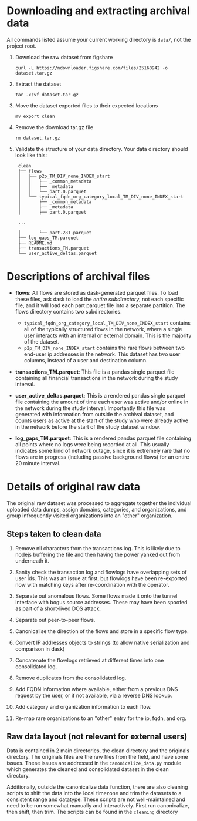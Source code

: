 # Downloading and extracting archival data

All commands listed assume your current working directory is `data/`, not the
project root.

1. Download the raw dataset from figshare
   ```
   curl -L https://ndownloader.figshare.com/files/25160942 -o dataset.tar.gz
   ```

2. Extract the dataset

   ```
   tar -xzvf dataset.tar.gz
   ```

3. Move the dataset exported files to their expected locations

   ```
   mv export clean
   ```

4. Remove the download tar.gz file
    ```
    rm dataset.tar.gz
    ```

4. Validate the structure of your data directory. Your data directory should look like this:

   ```
    clean
    ├── flows
    │   ├── p2p_TM_DIV_none_INDEX_start
    │   │   ├── _common_metadata
    │   │   ├── _metadata
    │   │   └── part.0.parquet
    │   └── typical_fqdn_org_category_local_TM_DIV_none_INDEX_start
    │       ├── _common_metadata
    │       ├── _metadata
    │       ├── part.0.parquet

    ...

    │       └── part.281.parquet
    ├── log_gaps_TM.parquet
    ├── README.md
    ├── transactions_TM.parquet
    └── user_active_deltas.parquet
    ```

# Descriptions of archival files

* **flows**: All flows are stored as dask-generated parquet files. To load these
  files, ask dask to load the *entire subdirectory*, not each specific file, and
  it will load each part parquet file into a separate partition. The flows
  directory contains two subdirectories.

    - `typical_fqdn_org_category_local_TM_DIV_none_INDEX_start` contains all of
      the typically structured flows in the network, where a single user
      interacts with an internal or external domain. This is the majority of the
      dataset.
    - `p2p_TM_DIV_none_INDEX_start` contains the rare flows between two end-user
      ip addresses in the network. This dataset has two user columns, instead of
      a user and destination column.

* **transactions_TM.parquet**: This file is a pandas single parquet file
  containing all financial transactions in the network during the study interval.

* **user_active_deltas.parquet**: This is a rendered pandas single parquet file
  containing the amount of time each user was active and/or online in the
  network during the study interval. Importantly this file was generated with
  information from outside the archival dataset, and counts users as active at
  the start of the study who were already active in the network before the start
  of the study dataset window.

* **log_gaps_TM.parquet**: This is a rendered pandas parquet file containing all
  points where no logs were being recorded at all. This usually indicates some
  kind of network outage, since it is extremely rare that no flows are in
  progress (including passive background flows) for an entire 20 minute
  interval.

# Details of original raw data

The original raw dataset was processed to aggregate together the individual
uploaded data dumps, assign domains, categories, and organizations, and group
infrequently visited organizations into an "other" organization.

## Steps taken to clean data

1. Remove nil characters from the transactions log. This is likely due to nodejs
   buffering the file and then having the power yanked out from underneath it.

2. Sanity check the transaction log and flowlogs have overlapping sets of user
   ids. This was an issue at first, but flowlogs have been re-exported now with
   matching keys after re-coordination with the operator.

3. Separate out anomalous flows. Some flows made it onto the tunnel interface
   with bogus source addresses. These may have been spoofed as part of a
   short-lived DOS attack.

4. Separate out peer-to-peer flows.

5. Canonicalise the direction of the flows and store in a specific flow type.

6. Convert IP addresses objects to strings (to allow native serialization and
   comparison in dask)

7. Concatenate the flowlogs retrieved at different times into one consolidated
   log.

8. Remove duplicates from the consolidated log.

9. Add FQDN information where available, either from a previous DNS request by
   the user, or if not available, via a reverse DNS lookup.

10. Add category and organization information to each flow.

11. Re-map rare organizations to an "other" entry for the ip, fqdn, and org.

## Raw data layout (not relevant for external users)

Data is contained in 2 main directories, the clean directory and the originals
directory. The originals files are the raw files from the field, and have some
issues. These issues are addressed in the `canonicalize_data.py` module which
generates the cleaned and consolidated dataset in the clean directory.

Additionally, outside the canonicalize data function, there are also cleaning
scripts to shift the data into the local timezone and trim the datasets to a
consistent range and datatype. These scripts are not well-maintained and need to
be run somewhat manually and interactively. First run canonicalize, then shift,
then trim. The scripts can be found in the `cleaning` directory